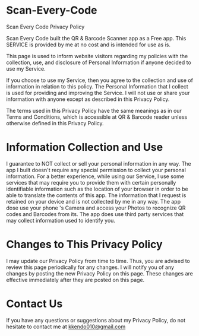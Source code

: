 # Scan-Every-Code
Scan Every Code Privacy Policy

Scan Every Code built the QR & Barcode Scanner app as a Free app. This SERVICE is provided by me at no cost and is intended for use as is.

This page is used to inform website visitors regarding my policies with the collection, use, and disclosure of Personal Information if anyone decided to use my Service.

If you choose to use my Service, then you agree to the collection and use of information in relation to this policy. The Personal Information that I collect is used for providing and improving the Service. I will not use or share your information with anyone except as described in this Privacy Policy.

The terms used in this Privacy Policy have the same meanings as in our Terms and Conditions, which is accessible at QR & Barcode reader unless otherwise defined in this Privacy Policy.

# Information Collection and Use

I guarantee to NOT collect or sell your personal information in any way. 
The app I built doesn't require any special permission to collect your personal information.
For a better experience, while using our Service, I use some services that may require you to provide them with certain personally identifiable information 
such as the location of your browser in order to be able to translate the contents of this app.
The information that I request is retained on your device and is not collected by me in any way.
The app dose use your phone 's Camera and access your Photos to recognize QR codes and Barcodes from its.
The app does use third party services that may collect information used to identify you.


# Changes to This Privacy Policy
I may update our Privacy Policy from time to time. Thus, you are advised to review this page periodically for any changes. I will notify you of any changes by posting the new Privacy Policy on this page. These changes are effective immediately after they are posted on this page.

# Contact Us
If you have any questions or suggestions about my Privacy Policy, do not hesitate to contact me at kkendo010@gmail.com

